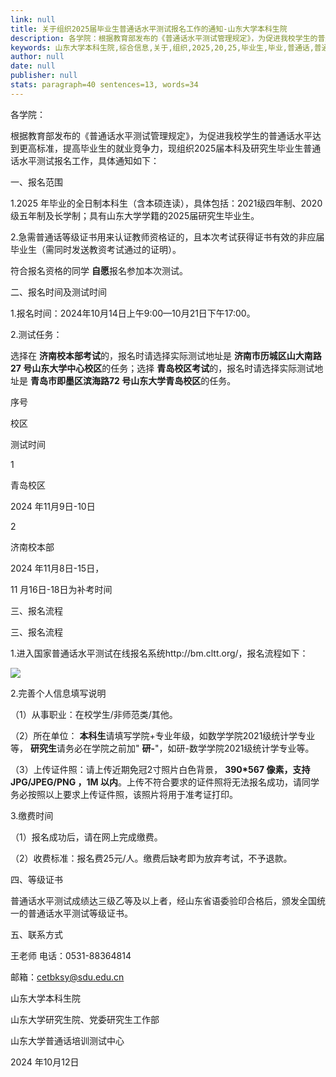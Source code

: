 ```yaml
---
link: null
title: 关于组织2025届毕业生普通话水平测试报名工作的通知-山东大学本科生院
description: 各学院：根据教育部发布的《普通话水平测试管理规定》，为促进我校学生的普通话水平达到更高标准，提高毕业生的就业竞争力，现组织2025届本科及研究生毕业生普通话水平测试报名工作，具体通知如下：一、报名范围1.2025年毕业的全日制本科生（含本硕连读），具体包括：2021级四年制、2020级五年制及长学制；具有山东大学学籍的2025届研究生毕业生。2.急需普通话等级证书用来认证教师资格证的，且本次考试获得证书有效的非应届毕...
keywords: 山东大学本科生院,综合信息,关于,组织,2025,20,25,毕业生,毕业,普通话,普通,通话,水平,测试,报名,工作,通知
author: null
date: null
publisher: null
stats: paragraph=40 sentences=13, words=34
---
```

各学院：

根据教育部发布的《普通话水平测试管理规定》，为促进我校学生的普通话水平达到更高标准，提高毕业生的就业竞争力，现组织2025届本科及研究生毕业生普通话水平测试报名工作，具体通知如下：

一、报名范围

1.2025 年毕业的全日制本科生（含本硕连读），具体包括：2021级四年制、2020级五年制及长学制；具有山东大学学籍的2025届研究生毕业生。

2.急需普通话等级证书用来认证教师资格证的，且本次考试获得证书有效的非应届毕业生（需同时发送教资考试通过的证明）。

符合报名资格的同学 **自愿**报名参加本次测试。

二、报名时间及测试时间

1.报名时间：2024年10月14日上午9:00—10月21日下午17:00。

2.测试任务：

选择在 **济南校本部考试**的，报名时请选择实际测试地址是 **济南市历城区山大南路27 号山东大学中心校区**的任务；选择 **青岛校区考试**的，报名时请选择实际测试地址是 **青岛市即墨区滨海路72 号山东大学青岛校区**的任务。



序号

校区

测试时间

1

青岛校区

2024 年11月9日-10日

2

济南校本部

2024 年11月8日-15日，

11 月16日-18日为补考时间

三、报名流程

三、报名流程

1.进入国家普通话水平测试在线报名系统http://bm.cltt.org/，报名流程如下：

![](/__local/1/AF/B5/C81107E9EA27FB9E92F80623867_05BFCD3C_C9FF.jpg)

2.完善个人信息填写说明

（1）从事职业：在校学生/非师范类/其他。

（2）所在单位： **本科生**请填写学院+专业年级，如数学学院2021级统计学专业等， **研究生**请务必在学院之前加" **研-**"，如研-数学学院2021级统计学专业等。

（3）上传证件照：请上传近期免冠2寸照片白色背景， **390*567 像素，支持JPG/JPEG/PNG ，1M 以内**。上传不符合要求的证件照将无法报名成功，请同学务必按照以上要求上传证件照，该照片将用于准考证打印。

3.缴费时间

（1）报名成功后，请在网上完成缴费。

（2）收费标准：报名费25元/人。缴费后缺考即为放弃考试，不予退款。

四、等级证书

普通话水平测试成绩达三级乙等及以上者，经山东省语委验印合格后，颁发全国统一的普通话水平测试等级证书。

五、联系方式

王老师 电话：0531-88364814

邮箱：cetbksy@sdu.edu.cn

山东大学本科生院

山东大学研究生院、党委研究生工作部

山东大学普通话培训测试中心

2024 年10月12日




